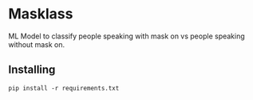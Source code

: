 # Masklass

ML Model to classify people speaking with mask on vs people speaking without mask on.

## Installing

```pip
pip install -r requirements.txt
```
